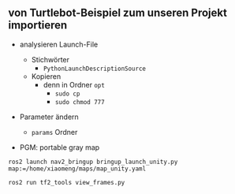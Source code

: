 ## von Turtlebot-Beispiel zum unseren Projekt importieren
- analysieren Launch-File
	- Stichwörter 
		- `PythonLaunchDescriptionSource` 
	- Kopieren 
		- denn in Ordner `opt` 
			- `sudo cp` 
			- `sudo chmod 777` 
- Parameter ändern
	- `params` Ordner

- PGM: portable gray map

```
ros2 launch nav2_bringup bringup_launch_unity.py map:=/home/xiaomeng/maps/map_unity.yaml 
```
```
ros2 run tf2_tools view_frames.py 
```